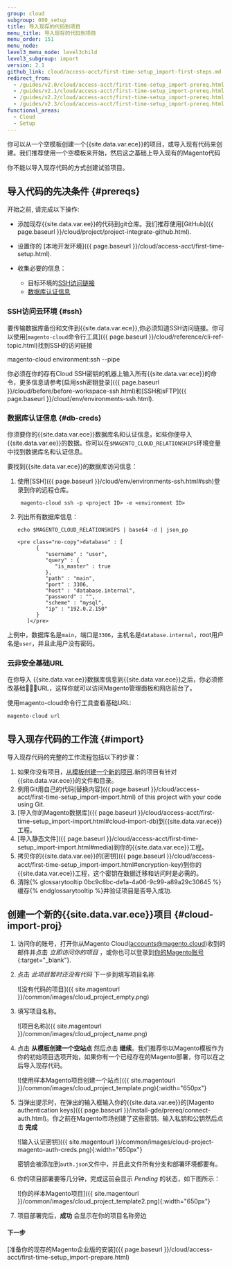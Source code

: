 ```yaml
---
group: cloud
subgroup: 080_setup
title: 导入现存的代码到项目
menu_title: 导入现存的代码到项目
menu_order: 151
menu_node:
level3_menu_node: level3child
level3_subgroup: import
version: 2.1
github_link: cloud/access-acct/first-time-setup_import-first-steps.md
redirect_from:
  - /guides/v2.0/cloud/access-acct/first-time-setup_import-prereq.html
  - /guides/v2.1/cloud/access-acct/first-time-setup_import-prereq.html
  - /guides/v2.2/cloud/access-acct/first-time-setup_import-prereq.html
  - /guides/v2.3/cloud/access-acct/first-time-setup_import-prereq.html
functional_areas:
  - Cloud
  - Setup
---
```


你可以从一个空模板创建一个{{site.data.var.ece}}的项目，或导入现有代码来创建。我们推荐使用一个空模板来开始，然后这之基础上导入现有的Magento代码

<div class="bs-callout bs-callout-info" markdown="1">
你不能以导入现存代码的方式创建试验项目。
</div>

## 导入代码的先决条件 {#prereqs}
开始之前, 请完成以下操作:

-   添加现存{{site.data.var.ee}}的代码到git仓库。我们推荐使用[GitHub]({{ page.baseurl }}/cloud/project/project-integrate-github.html).
-   设置你的 [本地开发环境]({{ page.baseurl }}/cloud/access-acct/first-time-setup.html).
-   收集必要的信息：

    -    目标环境的[SSH访问链接](#ssh)
    -    [数据库认证信息](#db-creds)

### SSH访问云环境 {#ssh}
要传输数据库备份和文件到{{site.data.var.ece}},你必须知道SSH访问链接。你可以使用[`magento-cloud`命令行工具]({{ page.baseurl }}/cloud/reference/cli-ref-topic.html)找到SSH的访问链接

  magento-cloud environment:ssh --pipe

<div class="bs-callout bs-callout-info" id="info" markdown="1">
你必须在你的存有Cloud SSH密钥的机器上输入所有{{site.data.var.ece}}的命令，更多信息请参考[启用ssh密钥登录]({{ page.baseurl }}/cloud/before/before-workspace-ssh.html)和[SSH和sFTP]({{ page.baseurl }}/cloud/env/environments-ssh.html).
</div>

### 数据库认证信息 {#db-creds}
你须要你的{{site.data.var.ece}}数据库名和认证信息，如些你便导入{{site.data.var.ee}}的数据。你可以在`$MAGENTO_CLOUD_RELATIONSHIPS`环境变量中找到数据库名和认证信息。

要找到{{site.data.var.ece}}的数据库访问信息：

1. 使用[SSH]({{ page.baseurl }}/cloud/env/environments-ssh.html#ssh)登录到你的远程仓库。

        magento-cloud ssh -p <project ID> -e <environment ID>

1.  列出所有数据库信息：

        echo $MAGENTO_CLOUD_RELATIONSHIPS | base64 -d | json_pp

        <pre class="no-copy">database" : [
              {
                 "username" : "user",
                 "query" : {
                    "is_master" : true
                 },
                 "path" : "main",
                 "port" : 3306,
                 "host" : "database.internal",
                 "password" : "",
                 "scheme" : "mysql",
                 "ip" : "192.0.2.150"
              }
           ]</pre>

上例中，数据库名是`main`，端口是`3306`，主机名是`database.internal`，root用户名是`user`，并且此用户没有密码。

### 云非安全基础URL
在你导入 {{site.data.var.ee}}数据库信息到{{site.data.var.ece}}之后，你必须修改基础URL，这样你就可以访问Magento管理面板和网店前台了。

使用magento-cloud命令行工具查看基础URL:

    magento-cloud url

## 导入现存代码的工作流 {#import}
导入现存代码的完整的工作流程包括以下的步骤：

1.  如果你没有项目，[从模板创建一个新的项目](#cloud-import-proj).新的项目有针对{{site.data.var.ece}}的文件和目录。
1.  例用Git用自己的代码[替换内容]({{ page.baseurl }}/cloud/access-acct/first-time-setup_import-import.html) of this project with your code using Git.
1.  [导入你的Magento数据库]({{ page.baseurl }}/cloud/access-acct/first-time-setup_import-import.html#cloud-import-db)到{{site.data.var.ece}}工程。
1.  [导入静态文件]({{ page.baseurl }}/cloud/access-acct/first-time-setup_import-import.html#media)到你的{{site.data.var.ece}}工程。
1.  拷贝你的{{site.data.var.ee}}的[密钥]({{ page.baseurl }}/cloud/access-acct/first-time-setup_import-import.html#encryption-key)到你的{{site.data.var.ece}}工程，这个密钥在数据迁移和访问时是必需的。
1.  清除{% glossarytooltip 0bc9c8bc-de1a-4a06-9c99-a89a29c30645 %}缓存{% endglossarytooltip %}并验证项目是否导入成功.

## 创建一个新的{{site.data.var.ece}}项目 {#cloud-import-proj}

1.  访问你的账号，打开你从Magento Cloud(accounts@magento.cloud)收到的邮件并点击 _立即访问你的项目_ ，或你也可以登录到[你的Magento账号](https://accounts.magento.cloud){:target="\_blank"}.

1.  点击 _此项目暂时还没有代码_ 下一步到填写项目名称

	![没有代码的项目]({{ site.magentourl }}/common/images/cloud_project_empty.png)

1.  填写项目名称。

	![项目名称]({{ site.magentourl }}/common/images/cloud_project_name.png)

1.  点击 **从模板创建一个空站点** 然后点击 **继续**。我们推荐你以Magento模板作为你的初始项目选项开始，如果你有一个已经存在的Magento部署，你可以在之后导入现存代码。

	![使用样本Magento项目创建一个站点]({{ site.magentourl }}/common/images/cloud_project_template.png){:width="650px"}

1. 当弹出提示时，在弹出的输入框输入你的{{site.data.var.ee}}的[Magento authentication keys]({{ page.baseurl }}/install-gde/prereq/connect-auth.html)。你之前在Magento市场创建了这些密钥。输入私钥和公钥然后点击 **完成**

	![输入认证密钥]({{ site.magentourl }}/common/images/cloud-project-magento-auth-creds.png){:width="650px"}

	密钥会被添加到`auth.json`文件中，并且此文件所有分支和部署环境都要有。

1.  你的项目部署要等几分钟，完成这前会显示 _Pending_  的状态，如下图所示：

	![你的样本Magento项目]({{ site.magentourl }}/common/images/cloud_project_template2.png){:width="650px"}

1.  项目部署完后，**成功** 会显示在你的项目名称旁边

#### 下一步
[准备你的现存的Magento企业版的安装]({{ page.baseurl }}/cloud/access-acct/first-time-setup_import-prepare.html)
